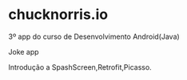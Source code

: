 # chucknorris.io
3º app do curso de Desenvolvimento Android(Java)

Joke app 

Introdução a SpashScreen,Retrofit,Picasso. 
